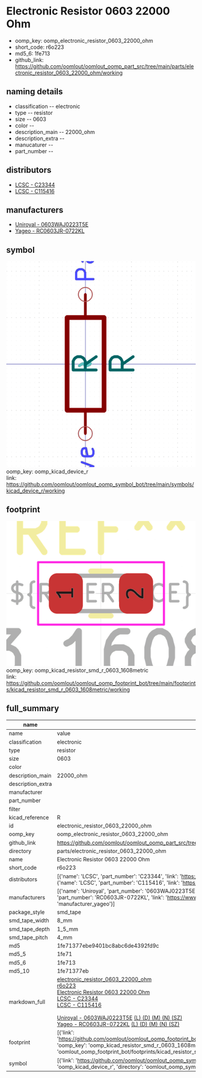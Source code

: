 # Electronic Resistor 0603 22000 Ohm

  
* oomp_key: oomp_electronic_resistor_0603_22000_ohm 
* short_code: r6o223
* md5_6: 1fe713  
* github_link: https://github.com/oomlout/oomlout_oomp_part_src/tree/main/parts/electronic_resistor_0603_22000_ohm/working  
## naming details
* classification -- electronic
* type -- resistor
* size -- 0603
* color -- 
* description_main -- 22000_ohm
* description_extra -- 
* manucaturer -- 
* part_number -- 

## distributors
* [LCSC - C23344](https://lcsc.com/product-detail/C23344.html)  
* [LCSC - C115416](https://lcsc.com/product-detail/C115416.html)  

## manufacturers
* [Uniroyal - 0603WAJ0223T5E]()  
* [Yageo - RC0603JR-0722KL](https://www.yageo.com/en/Chart/Download/pdf/RC0603JR-0722KL)  

## symbol

![](symbol/0/working/working_600.png)  
oomp_key: oomp_kicad_device_r  
link: https://github.com/oomlout/oomlout_oomp_symbol_bot/tree/main/symbols/kicad_device_r/working  

## footprint

![](footprint/0/working/working_600.png)  
oomp_key: oomp_kicad_resistor_smd_r_0603_1608metric  
link: https://github.com/oomlout/oomlout_oomp_footprint_bot/tree/main/footprints/kicad_resistor_smd_r_0603_1608metric/working  

## full_summary
| name | value | 
| --- | --- | 
| name | value | 
| classification | electronic | 
| type | resistor | 
| size | 0603 | 
| color |  | 
| description_main | 22000_ohm | 
| description_extra |  | 
| manufacturer |  | 
| part_number |  | 
| filter |  | 
| kicad_reference | R | 
| id | electronic_resistor_0603_22000_ohm | 
| oomp_key | oomp_electronic_resistor_0603_22000_ohm | 
| github_link | https://github.com/oomlout/oomlout_oomp_part_src/tree/main/parts/electronic_resistor_0603_22000_ohm/working | 
| directory | parts/electronic_resistor_0603_22000_ohm | 
| name | Electronic Resistor 0603 22000 Ohm | 
| short_code | r6o223 | 
| distributors | [{'name': 'LCSC', 'part_number': 'C23344', 'link': 'https://lcsc.com/product-detail/C23344.html', 'id': 'distributor_lcsc'}, {'name': 'LCSC', 'part_number': 'C115416', 'link': 'https://lcsc.com/product-detail/C115416.html', 'id': 'distributor_lcsc'}] | 
| manufacturers | [{'name': 'Uniroyal', 'part_number': '0603WAJ0223T5E', 'link': '', 'id': 'manufacturer_uniroyal'}, {'name': 'Yageo', 'part_number': 'RC0603JR-0722KL', 'link': 'https://www.yageo.com/en/Chart/Download/pdf/RC0603JR-0722KL', 'id': 'manufacturer_yageo'}] | 
| package_style | smd_tape | 
| smd_tape_width | 8_mm | 
| smd_tape_depth | 1_5_mm | 
| smd_tape_pitch | 4_mm | 
| md5 | 1fe71377ebe9401bc8abc6de4392fd9c | 
| md5_5 | 1fe71 | 
| md5_6 | 1fe713 | 
| md5_10 | 1fe71377eb | 
| markdown_full | [electronic_resistor_0603_22000_ohm](https://github.com/oomlout/oomlout_oomp_part_src/tree/main/parts/electronic_resistor_0603_22000_ohm/working)<br>[r6o223](https://github.com/oomlout/oomlout_oomp_part_src/tree/main/parts/electronic_resistor_0603_22000_ohm/working)<br>[Electronic Resistor 0603 22000 Ohm](https://github.com/oomlout/oomlout_oomp_part_src/tree/main/parts/electronic_resistor_0603_22000_ohm/working)<br>[LCSC - C23344<br>](https://lcsc.com/product-detail/C23344.html)[LCSC - C115416<br>](https://lcsc.com/product-detail/C115416.html)<br>[Uniroyal - 0603WAJ0223T5E]() [(L)  ](https://www.lcsc.com/search?q=0603WAJ0223T5E)[(D)  ](https://www.digikey.com/en/products?,keywords=0603WAJ0223T5E)[(M)  ](https://www.mouser.com/Search/Refine?Keyword=0603WAJ0223T5E)[(N)  ](https://www.newark.com/search?st=0603WAJ0223T5E)[(SZ)  ](https://so.szlcsc.com/global.html?k=0603WAJ0223T5E)<br>[Yageo - RC0603JR-0722KL](https://www.yageo.com/en/Chart/Download/pdf/RC0603JR-0722KL) [(L)  ](https://www.lcsc.com/search?q=RC0603JR-0722KL)[(D)  ](https://www.digikey.com/en/products?,keywords=RC0603JR-0722KL)[(M)  ](https://www.mouser.com/Search/Refine?Keyword=RC0603JR-0722KL)[(N)  ](https://www.newark.com/search?st=RC0603JR-0722KL)[(SZ)  ](https://so.szlcsc.com/global.html?k=RC0603JR-0722KL)<br> | 
| footprint | [{'link': 'https://github.com/oomlout/oomlout_oomp_footprint_bot/tree/main/foootprntss/kicad_resistor_smd_r_0603_1608metric', 'oomp_key': 'oomp_kicad_resistor_smd_r_0603_1608metric', 'directory': 'oomlout_oomp_footprint_bot/footprints/kicad_resistor_smd_r_0603_1608metric//working/working.kicad_mod'}] | 
| symbol | [{'link': 'https://github.com/oomlout/oomlout_oomp_symbol_bot/tree/main/symbols/kicad_device_r', 'oomp_key': 'oomp_kicad_device_r', 'directory': 'oomlout_oomp_symbol_bot/symbols/kicad_device_r//working/working.kicad_sym'}] | 
